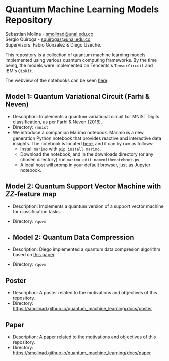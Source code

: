 # Quantum Machine Learning Models Repository

Sebastian Molina - [smolinad@unal.edu.co](mailto:smolinad@unal.edu.co)  
Sergio Quiroga - [squirogas@unal.edu.co](mailto:squirogasd@unal.edu.co)  
Supervisors: Fabio Gonzalez & Diego Useche.

This repository is a collection of quantum machine learning models implemented using various quantum computing frameworks. 
By the time being, the models were implemented on Tencents's `TensorCircuit` and IBM's `Qiskit`.

The webview of the notebooks can be seen [here](https://smolinad.github.io/quantum_machine_learning/docs).

## Model 1: Quantum Variational Circuit (Farhi & Neven)
- Description: Implements a quantum variational circuit for MNIST Digits classification, as per Farhi & Neven (2018).
- Directory: `/mnist`
- We introduce a companion Marimo notebook. Marimo is a new generation Python notebook that provides reactive and interactive data insights.
  The notebook is located [here](https://smolinad.github.io/quantum_machine_learning/docs/mnist), and it can by run as follows:
    + Install `marimo` with `pip install marimo`.
    + Download the notebook, and in the downloads directory (or any chosen directory) run `marimo edit nameofthenotebook.py`.
    + A local host will promp in your default browser, just as Jupyter notebook. 

## Model 2: Quantum Support Vector Machine with $ZZ$-feature map
- Description: Implements a quantum version of a support vector machine for classification tasks.
- Directory: `/qsvm`

- ## Model 2: Quantum Data Compression
- Description: Diego implemented a quantum data compresion algorithm based on [this paper](10.1103/PhysRevResearch.4.043007).
- Directory: `/qsvm`

## Poster 
- Description: A poster related to the motivations and objectives of this repository.
- Directory: https://smolinad.github.io/quantum_machine_learning/docs/poster
  
## Paper
- Description: A paper related to the motivations and objectives of this repository.
- Directory: https://smolinad.github.io/quantum_machine_learning/docs/paper
